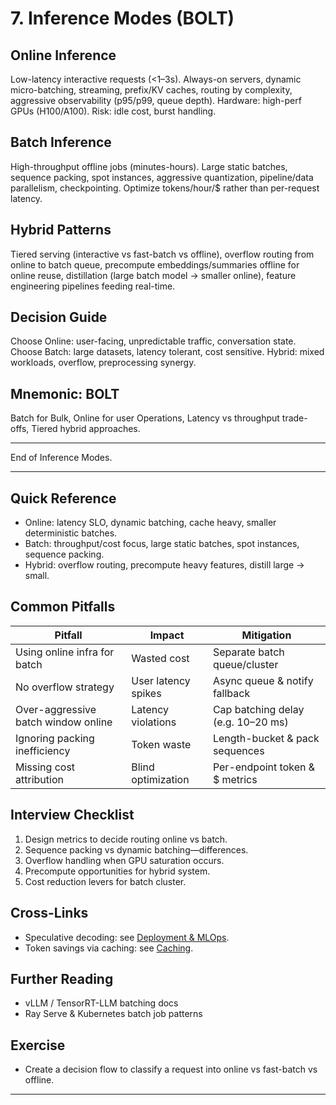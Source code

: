 # 7. Inference Modes (BOLT)

## Online Inference
Low-latency interactive requests (<1–3s). Always-on servers, dynamic micro-batching, streaming, prefix/KV caches, routing by complexity, aggressive observability (p95/p99, queue depth). Hardware: high-perf GPUs (H100/A100). Risk: idle cost, burst handling.

## Batch Inference
High-throughput offline jobs (minutes-hours). Large static batches, sequence packing, spot instances, aggressive quantization, pipeline/data parallelism, checkpointing. Optimize tokens/hour/$ rather than per-request latency.

## Hybrid Patterns
Tiered serving (interactive vs fast-batch vs offline), overflow routing from online to batch queue, precompute embeddings/summaries offline for online reuse, distillation (large batch model → smaller online), feature engineering pipelines feeding real-time.

## Decision Guide
Choose Online: user-facing, unpredictable traffic, conversation state. Choose Batch: large datasets, latency tolerant, cost sensitive. Hybrid: mixed workloads, overflow, preprocessing synergy.

## Mnemonic: BOLT
Batch for Bulk, Online for user Operations, Latency vs throughput trade-offs, Tiered hybrid approaches.

---
End of Inference Modes.

---
## Quick Reference
- Online: latency SLO, dynamic batching, cache heavy, smaller deterministic batches.
- Batch: throughput/cost focus, large static batches, spot instances, sequence packing.
- Hybrid: overflow routing, precompute heavy features, distill large → small.

## Common Pitfalls
| Pitfall | Impact | Mitigation |
|---------|--------|------------|
| Using online infra for batch | Wasted cost | Separate batch queue/cluster |
| No overflow strategy | User latency spikes | Async queue & notify fallback |
| Over-aggressive batch window online | Latency violations | Cap batching delay (e.g. 10–20 ms) |
| Ignoring packing inefficiency | Token waste | Length-bucket & pack sequences |
| Missing cost attribution | Blind optimization | Per-endpoint token & $ metrics |

## Interview Checklist
1. Design metrics to decide routing online vs batch.
2. Sequence packing vs dynamic batching—differences.
3. Overflow handling when GPU saturation occurs.
4. Precompute opportunities for hybrid system.
5. Cost reduction levers for batch cluster.

## Cross-Links
- Speculative decoding: see [Deployment & MLOps](05-deployment-mlops.md#scalable-inference-architecture-baton-craft).
- Token savings via caching: see [Caching](08-caching.md#metrics).

## Further Reading
- vLLM / TensorRT-LLM batching docs
- Ray Serve & Kubernetes batch job patterns

## Exercise
- Create a decision flow to classify a request into online vs fast-batch vs offline.

---
